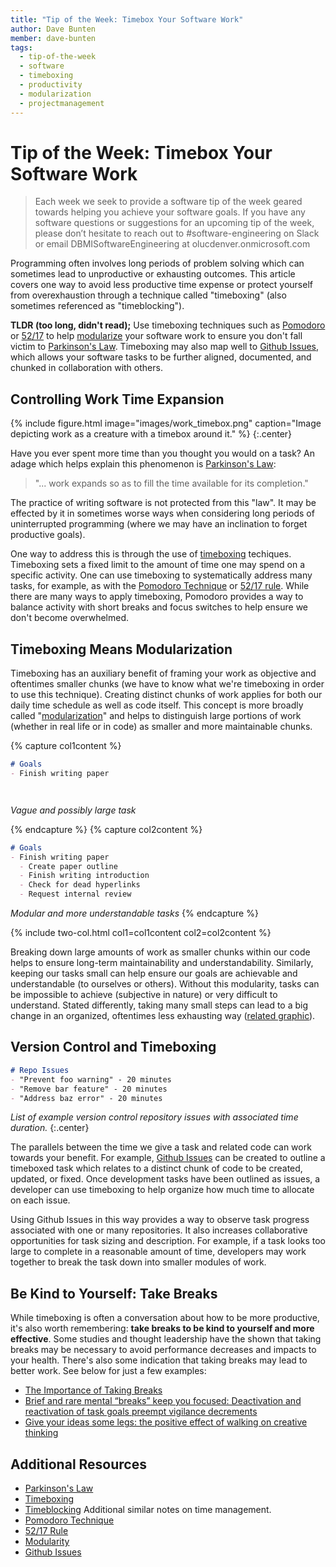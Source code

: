 ```yaml
---
title: "Tip of the Week: Timebox Your Software Work"
author: Dave Bunten
member: dave-bunten
tags:
  - tip-of-the-week
  - software
  - timeboxing
  - productivity
  - modularization
  - projectmanagement
---
```


# Tip of the Week: Timebox Your Software Work

> Each week we seek to provide a software tip of the week geared towards helping you achieve your software goals. If you have any software questions or suggestions for an upcoming tip of the week, please don’t hesitate to reach out to #software-engineering on Slack or email DBMISoftwareEngineering at olucdenver.onmicrosoft.com

Programming often involves long periods of problem solving which can sometimes lead to unproductive or exhausting outcomes. This article covers one way to avoid less productive time expense or protect yourself from overexhaustion through a technique called "timeboxing" (also sometimes referenced as "timeblocking").

__TLDR (too long, didn't read);__
Use timeboxing techniques such as [Pomodoro](https://en.wikipedia.org/wiki/Pomodoro_Technique) or [52/17](https://en.wikipedia.org/wiki/52/17_rule) to help [modularize](https://en.wikipedia.org/wiki/Modularity) your software work to ensure you don't fall victim to [Parkinson's Law](https://en.wikipedia.org/wiki/Parkinson%27s_law). Timeboxing may also map well to [Github Issues](https://github.com/features/issues), which allows your software tasks to be further aligned, documented, and chunked in collaboration with others.

## Controlling Work Time Expansion

{% include figure.html image="images/work_timebox.png" caption="Image depicting work as a creature with a timebox around it."  %}
{:.center}

Have you ever spent more time than you thought you would on a task? An adage which helps explain this phenomenon is [Parkinson's Law](https://www.economist.com/news/1955/11/19/parkinsons-law):

>"... work expands so as to fill the time available for its completion."

The practice of writing software is not protected from this "law". It may be effected by it in sometimes worse ways when considering long periods of uninterrupted programming (where we may have an inclination to forget productive goals).

One way to address this is through the use of [timeboxing](https://en.wikipedia.org/wiki/Timeboxing) techiques. Timeboxing sets a fixed limit to the amount of time one may spend on a specific activity. One can use timeboxing to systematically address many tasks, for example, as with the [Pomodoro Technique](https://en.wikipedia.org/wiki/Pomodoro_Technique) or [52/17 rule](https://en.wikipedia.org/wiki/52/17_rule). While there are many ways to apply timeboxing, Pomodoro provides a way to balance activity with short breaks and focus switches to help ensure we don't become overwhelmed.

## Timeboxing Means Modularization

Timeboxing has an auxiliary benefit of framing your work as objective and oftentimes smaller chunks (we have to know what we're timeboxing in order to use this technique). Creating distinct chunks of work applies for both our daily time schedule as well as code itself. This concept is more broadly called "[modularization](https://en.wikipedia.org/wiki/Modularity)" and helps to distinguish large portions of work (whether in real life or in code) as smaller and more maintainable chunks.

{% capture col1content %}

```markdown
# Goals
- Finish writing paper




```

_Vague and possibly large task_

{% endcapture %}
{% capture col2content %}

```markdown
# Goals
- Finish writing paper
  - Create paper outline
  - Finish writing introduction
  - Check for dead hyperlinks
  - Request internal review
```

_Modular and more understandable tasks_
{% endcapture %}

{% include two-col.html col1=col1content col2=col2content %}

Breaking down large amounts of work as smaller chunks within our code helps to ensure long-term maintainability and understandability. Similarly, keeping our tasks small can help ensure our goals are achievable and understandable (to ourselves or others). Without this modularity, tasks can be impossible to achieve (subjective in nature) or very difficult to understand. Stated differently, taking many small steps can lead to a big change in an organized, oftentimes less exhausting way ([related graphic](https://www.fosslien.com/liz-fosslien-the-power-of-small-steps)).

## Version Control and Timeboxing

```markdown
# Repo Issues
- "Prevent foo warning" - 20 minutes
- "Remove bar feature" - 20 minutes
- "Address baz error" - 20 minutes

```

_List of example version control repository issues with associated time duration._
{:.center}

The parallels between the time we give a task and related code can work towards your benefit. For example, [Github Issues](https://github.com/features/issues) can be created to outline a timeboxed task which relates to a distinct chunk of code to be created, updated, or fixed. Once development tasks have been outlined as issues, a developer can use timeboxing to help organize how much time to allocate on each issue.

Using Github Issues in this way provides a way to observe task progress associated with one or many repositories. It also increases collaborative opportunities for task sizing and description. For example, if a task looks too large to complete in a reasonable amount of time, developers may work together to break the task down into smaller modules of work.

## Be Kind to Yourself: Take Breaks

While timeboxing is often a conversation about how to be more productive, it's also worth remembering: __take breaks to be kind to yourself and more effective__. Some studies and thought leadership have the shown that taking breaks may be necessary to avoid performance decreases and impacts to your health. There's also some indication that taking breaks may lead to better work. See below for just a few examples:

- [The Importance of Taking Breaks](https://thewellbeingthesis.org.uk/foundations-for-success/importance-of-taking-breaks-and-having-other-interests/)
- [Brief and rare mental “breaks” keep you focused: Deactivation and reactivation of task goals preempt vigilance decrements](https://www.sciencedirect.com/science/article/pii/S0010027710002994?via%3Dihub)
- [Give your ideas some legs: the positive effect of walking on creative thinking](https://pubmed.ncbi.nlm.nih.gov/24749966/)

## Additional Resources

- [Parkinson's Law](https://en.wikipedia.org/wiki/Parkinson%27s_law)
- [Timeboxing](https://en.wikipedia.org/wiki/Timeboxing)
- [Timeblocking](https://en.wikipedia.org/wiki/Timeblocking) Additional similar notes on time management.
- [Pomodoro Technique](https://en.wikipedia.org/wiki/Pomodoro_Technique)
- [52/17 Rule](https://en.wikipedia.org/wiki/52/17_rule)
- [Modularity](https://en.wikipedia.org/wiki/Modularity)
- [Github Issues](https://github.com/features/issues)

